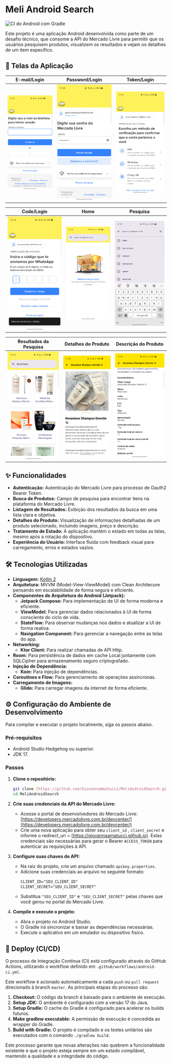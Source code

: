 # Meli Android Search

![CI do Android com Gradle](https://github.com/GiovannaAmatucci/MeliAndroidSearch/actions/workflows/android-ci.yml/badge.svg)

Este projeto é uma aplicação Android desenvolvida como parte de um desafio técnico, que consome a API do Mercado Livre para permitir que os usuários pesquisem produtos, visualizem os resultados e vejam os detalhes de um item específico.

## 📸 Telas da Aplicação

|                      E-mail/Login                      |                      Password/Login                      |                           Token/Login                            |
|:------------------------------------------------------:|:--------------------------------------------------------:|:----------------------------------------------------------------:|
| ![Tela de Login E-mail](assets/login-email-screen.png) | ![Tela de Login Senha](assets/login-password-screen.png) | ![Tela de Login Token](assets/login-token-screen.png) 

|                         Code/Login                         |                          Home                           |                           Pesquisa                            |
|:----------------------------------------------------------:|:-------------------------------------------------------:|:----------------------------------------------------------------:|
| ![Tela Login Token WhatsApp](assets/login-code-screen.png) | ![Tela Home de Pesquisa](assets/home-search-screen.png) | ![Tela de Histórico da Pesquisa](assets/list-search-screen.png) 

|                   Resultados da Pesquisa                    |                       Detalhes do Produto                      |                       Descrição do Produto                       |
|:---------------------------------------------:|:------------------------------------------------------------------:|:----------------------------------------------------------------:|
| ![Tela de Resultados da Pesquisa](assets/search-result-screen.png) | ![Tela de Detalhes do Produto](assets/product-details-screen.png) | ![Tela de Descrição do Produto](assets/product-description-screen.png) |

## ✨ Funcionalidades

* **Autenticação:** Autenticação do Mercado Livre para processo de Oauth2 Bearer Token.
* **Busca de Produtos:** Campo de pesquisa para encontrar itens na plataforma do Mercado Livre.
* **Listagem de Resultados:** Exibição dos resultados da busca em uma lista clara e objetiva.
* **Detalhes do Produto:** Visualização de informações detalhadas de um produto selecionado, incluindo imagens, preço e descrição.
* **Tratamento de Estado:** A aplicação mantém o estado em todas as telas, mesmo após a rotação do dispositivo.
* **Experiência do Usuário:** Interface fluida com feedback visual para carregamento, erros e estados vazios.

## 🛠️ Tecnologias Utilizadas

* **Linguagem:** [Kotlin 2](https://kotlinlang.org/)
* **Arquitetura:** MVVM (Model-View-ViewModel) com Clean Architecure pensando em escalabilidade de forma segura e eficiente.
* **Componentes de Arquitetura do Android (Jetpack):**
    * **Jetpack Compose:** Para implementação de UI de forma moderna e eficiente.
    * **ViewModel:** Para gerenciar dados relacionados à UI de forma consciente do ciclo de vida.
    * **StateFlow:** Para observar mudanças nos dados e atualizar a UI de forma reativa.
    * **Navigation Component:** Para gerenciar a navegação entre as telas do app.
* **Networking:**
    * **Ktor Client:** Para realizar chamadas de API Http.
* **Room:** Para persistência de dados em cache Local juntamente com SQLCipher para armazenamento seguro criptografado.
* **Injeção de Dependência:**
    * **Koin:** Para injeção de dependências.
* **Coroutines e Flow:** Para gerenciamento de operações assíncronas.
* **Carregamento de Imagens:**
    * **Glide:** Para carregar imagens da internet de forma eficiente.

## ⚙️ Configuração do Ambiente de Desenvolvimento

Para compilar e executar o projeto localmente, siga os passos abaixo.

### Pré-requisitos

* Android Studio Hedgehog ou superior.
* JDK 17.

### Passos

1.  **Clone o repositório:**
    ```bash
    git clone [https://github.com/GiovannaAmatucci/MeliAndroidSearch.git](https://github.com/GiovannaAmatucci/MeliAndroidSearch.git)
    cd MeliAndroidSearch
    ```

2.  **Crie suas credenciais da API do Mercado Livre:**
    * Acesse o portal de desenvolvedores do Mercado Livre: [https://developers.mercadolivre.com.br/devcenter/](https://developers.mercadolivre.com.br/devcenter/)
    * Crie uma nova aplicação para obter seu `client_id` , `client_secret` e informe o redirect_uri = [https://giovannaamatucci.github.io]. Estas credenciais são necessárias para gerar o Bearer `ACCESS_TOKEN` para autenticar as requisições à API.

3.  **Configure suas chaves de API:**
    * Na raiz do projeto, crie um arquivo chamado `apikey.properties`.
    * Adicione suas credenciais ao arquivo no seguinte formato:
        ```properties
        CLIENT_ID="SEU_CLIENT_ID"
        CLIENT_SECRET="SEU_CLIENT_SECRET"
        ```
    * Substitua `"SEU_CLIENT_ID"` e `"SEU_CLIENT_SECRET"` pelas chaves que você gerou no portal do Mercado Livre.

4.  **Compile e execute o projeto:**
    * Abra o projeto no Android Studio.
    * O Gradle irá sincronizar e baixar as dependências necessárias.
    * Execute o aplicativo em um emulador ou dispositivo físico.

## 🚀 Deploy (CI/CD)

O processo de Integração Contínua (CI) está configurado através do GitHub Actions, utilizando o workflow definido em `.github/workflows/android-ci.yml`.

Este workflow é acionado automaticamente a cada `push` ou `pull request` direcionado à branch `master`. As principais etapas do processo são:

1.  **Checkout:** O código da branch é baixado para o ambiente de execução.
2.  **Setup JDK:** O ambiente é configurado com a versão 17 do Java.
3.  **Setup Gradle:** O cache do Gradle é configurado para acelerar os builds futuros.
4.  **Make gradlew executable:** A permissão de execução é concedida ao wrapper do Gradle.
5.  **Build with Gradle:** O projeto é compilado e os testes unitários são executados com o comando `./gradlew build`.

Este processo garante que novas alterações não quebrem a funcionalidade existente e que o projeto esteja sempre em um estado compilável, mantendo a qualidade e a integridade do código.
